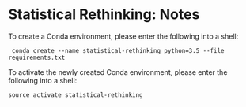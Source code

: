 # Statistical Rethinking: Notes

To create a Conda environment, please enter the following into a shell:

```shell
 conda create --name statistical-rethinking python=3.5 --file requirements.txt
```

To activate the newly created Conda environment, please enter the following into a shell:

```shell
source activate statistical-rethinking
```
